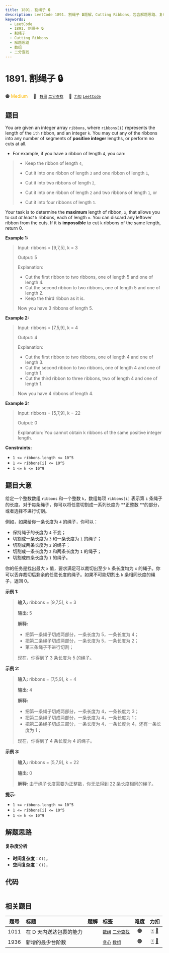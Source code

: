 ```yaml
---
title: 1891. 割绳子 🔒
description: LeetCode 1891. 割绳子 🔒题解，Cutting Ribbons，包含解题思路、复杂度分析以及完整的 JavaScript 代码实现。
keywords:
  - LeetCode
  - 1891. 割绳子 🔒
  - 割绳子
  - Cutting Ribbons
  - 解题思路
  - 数组
  - 二分查找
---
```


# 1891. 割绳子 🔒

🟠 <font color=#ffb800>Medium</font>&emsp; 🔖&ensp; [`数组`](/tag/array.md) [`二分查找`](/tag/binary-search.md)&emsp; 🔗&ensp;[`力扣`](https://leetcode.cn/problems/cutting-ribbons) [`LeetCode`](https://leetcode.com/problems/cutting-ribbons)

## 题目

You are given an integer array `ribbons`, where `ribbons[i]` represents the
length of the `ith` ribbon, and an integer `k`. You may cut any of the ribbons
into any number of segments of **positive integer** lengths, or perform no
cuts at all.

  * For example, if you have a ribbon of length `4`, you can: 
> 
> * Keep the ribbon of length `4`,
> 
> * Cut it into one ribbon of length `3` and one ribbon of length `1`,
> 
> * Cut it into two ribbons of length `2`,
> 
> * Cut it into one ribbon of length `2` and two ribbons of length `1`, or
> 
> * Cut it into four ribbons of length `1`.

Your task is to determine the **maximum** length of ribbon, `x`, that allows
you to cut _at least_ `k` ribbons, each of length `x`. You can discard any
leftover ribbon from the cuts. If it is **impossible** to cut `k` ribbons of
the same length, return 0.



**Example 1:**

> Input: ribbons = [9,7,5], k = 3
> 
> Output: 5
> 
> Explanation:
> - Cut the first ribbon to two ribbons, one of length 5 and one of length 4.
> - Cut the second ribbon to two ribbons, one of length 5 and one of length 2.
> - Keep the third ribbon as it is.
> 
> Now you have 3 ribbons of length 5.

**Example 2:**

> Input: ribbons = [7,5,9], k = 4
> 
> Output: 4
> 
> Explanation:
> - Cut the first ribbon to two ribbons, one of length 4 and one of length 3.
> - Cut the second ribbon to two ribbons, one of length 4 and one of length 1.
> - Cut the third ribbon to three ribbons, two of length 4 and one of length 1.
> 
> Now you have 4 ribbons of length 4.

**Example 3:**

> Input: ribbons = [5,7,9], k = 22
> 
> Output: 0
> 
> Explanation: You cannot obtain k ribbons of the same positive integer length.

**Constraints:**

  * `1 <= ribbons.length <= 10^5`
  * `1 <= ribbons[i] <= 10^5`
  * `1 <= k <= 10^9`


## 题目大意

给定一个整数数组 `ribbons` 和一个整数 `k`，数组每项 `ribbons[i]` 表示第 `i`
条绳子的长度。对于每条绳子，你可以将任意切割成一系列长度为 **正整数  **的部分，或者选择不进行切割。

例如，如果给你一条长度为 `4` 的绳子，你可以：

  * 保持绳子的长度为 `4` 不变；
  * 切割成一条长度为 `3` 和一条长度为 `1` 的绳子；
  * 切割成两条长度为 `2` 的绳子；
  * 切割成一条长度为 `2` 和两条长度为 `1` 的绳子；
  * 切割成四条长度为 `1` 的绳子。

你的任务是找出最大 `x` 值，要求满足可以裁切出至少 `k` 条长度均为 `x` 的绳子。你可以丢弃裁切后剩余的任意长度的绳子。如果不可能切割出 `k`
条相同长度的绳子，返回 0。



**示例 1:**

> 
> 
> 
> 
> 
> **输入:** ribbons = [9,7,5], k = 3
> 
> **输出:** 5
> 
> **解释:**
> - 把第一条绳子切成两部分，一条长度为 5，一条长度为 4；
> - 把第二条绳子切成两部分，一条长度为 5，一条长度为 2；
> - 第三条绳子不进行切割；
> 
> 现在，你得到了 3 条长度为 5 的绳子。

**示例 2:**

> 
> 
> 
> 
> 
> **输入:** ribbons = [7,5,9], k = 4
> 
> **输出:** 4
> 
> **解释:**
> - 把第一条绳子切成两部分，一条长度为 4，一条长度为 3；
> - 把第二条绳子切成两部分，一条长度为 4，一条长度为 1；
> - 把第二条绳子切成三部分，一条长度为 4，一条长度为 4，还有一条长度为 1；
> 
> 现在，你得到了 4 条长度为 4 的绳子。
> 
> 

**示例 3:**

> 
> 
> 
> 
> 
> **输入:** ribbons = [5,7,9], k = 22
> 
> **输出:** 0
> 
> **解释:** 由于绳子长度需要为正整数，你无法得到 22 条长度相同的绳子。
> 
> 



**提示:**

  * `1 <= ribbons.length <= 10^5`
  * `1 <= ribbons[i] <= 10^5`
  * `1 <= k <= 10^9`


## 解题思路

#### 复杂度分析

- **时间复杂度**：`O()`，
- **空间复杂度**：`O()`，

## 代码

```javascript

```

## 相关题目

<!-- prettier-ignore -->
| 题号 | 标题 | 题解 | 标签 | 难度 | 力扣 |
| :------: | :------ | :------: | :------ | :------: | :------: |
| 1011 | 在 D 天内送达包裹的能力 |  |  [`数组`](/tag/array.md) [`二分查找`](/tag/binary-search.md) | 🟠 | [🀄️](https://leetcode.cn/problems/capacity-to-ship-packages-within-d-days) [🔗](https://leetcode.com/problems/capacity-to-ship-packages-within-d-days) |
| 1936 | 新增的最少台阶数 |  |  [`贪心`](/tag/greedy.md) [`数组`](/tag/array.md) | 🟠 | [🀄️](https://leetcode.cn/problems/add-minimum-number-of-rungs) [🔗](https://leetcode.com/problems/add-minimum-number-of-rungs) |